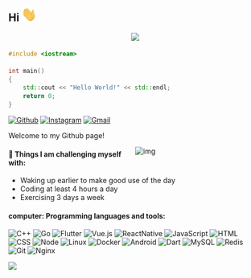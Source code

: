 ## Hi <img src="https://raw.githubusercontent.com/ABSphreak/ABSphreak/master/gifs/Hi.gif" width="30px">

<p align="center">
  <img src="https://github.com/thompsonemerson/thompsonemerson/raw/master/cover-thompson.png" />
</p>

```c++
#include <iostream>

int main()
{
    std::cout << "Hello World!" << std::endl;
    return 0;
}
```

[![Github](https://img.shields.io/badge/-Github-000?style=flat&logo=Github&logoColor=white)](https://github.com/ChoesCode)
[![Instagram](https://img.shields.io/badge/-Instagram-000?style=flat&logo=instagram&logoColor=blank)](https://www.instagram.com/choes.cn/)
[![Gmail](https://img.shields.io/badge/-Gmail-000?style=flat&logo=Gmail&logoColor=white)](mailto:l111il@163.com)

Welcome to my Github page!

<img align="right" alt="img" src="https://pa1.narvii.com/6580/8098c6e9207376889eeb0532d9f5a0723c4d73f5_hq.gif" width="50%" />

#### :muscle: Things I am challenging myself with:
- Waking up earlier to make good use of the day
- Coding at least 4 hours a day
- Exercising 3 days a week

#### computer: Programming languages and tools: 
<p>
  
![C++](https://img.shields.io/badge/-C++-000000?style=flat&logo=c%2B%2B)
![Go](https://img.shields.io/badge/-Go-000000?style=flat&logo=go)
![Flutter](https://img.shields.io/badge/-Flutter-000000?style=flat&logo=flutter)
![Vue.js](https://img.shields.io/badge/-Vue-000000?style=flat&logo=Vue.js)
![ReactNative](https://img.shields.io/badge/-ReactNative-000000?style=flat&logo=react)
![JavaScript](https://img.shields.io/badge/-JavaScript-000000?style=flat&logo=javascript)
![HTML](https://img.shields.io/badge/-HTML-000000?style=flat&logo=html5)
![CSS](https://img.shields.io/badge/-CSS-000000?style=flat&logo=css3)
![Node](https://img.shields.io/badge/-Node-000000?style=flat&logo=node.js)
![Linux](https://img.shields.io/badge/-Linux-000000?style=flat&logo=Linux&logoColor=FCC624)
![Docker](https://img.shields.io/badge/-Docker-000000?style=flat&logo=docker)
![Android](https://img.shields.io/badge/-Android-000000?style=flat&logo=android)
![Dart](https://img.shields.io/badge/-Dart-000000?style=flat&logo=dart)
![MySQL](https://img.shields.io/badge/-MySQL-000000?style=flat&logo=mysql)
![Redis](https://img.shields.io/badge/-Redis-000000?style=flat&logo=redis)
![Git](https://img.shields.io/badge/-Git-000000?style=flat&logo=git)
![Nginx](https://img.shields.io/badge/-Nginx-000000?style=flat&logo=nginx)
  
</p>
<img width="50%" align="left" src="https://github-readme-stats.vercel.app/api?username=ChoesCode&show_icons=true&hide_border=true" />
